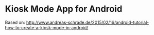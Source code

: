 # Kiosk Mode App for Android

Based on: http://www.andreas-schrade.de/2015/02/16/android-tutorial-how-to-create-a-kiosk-mode-in-android/
